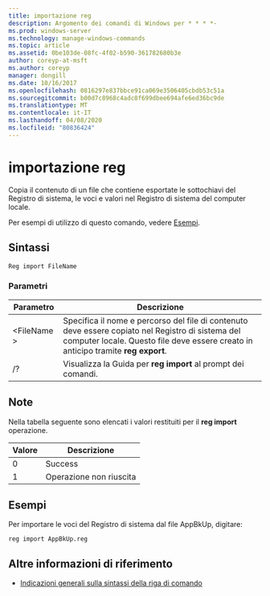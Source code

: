 ```yaml
---
title: importazione reg
description: Argomento dei comandi di Windows per * * * *-
ms.prod: windows-server
ms.technology: manage-windows-commands
ms.topic: article
ms.assetid: 0be103de-08fc-4f02-b590-361782680b3e
author: coreyp-at-msft
ms.author: coreyp
manager: dongill
ms.date: 10/16/2017
ms.openlocfilehash: 0816297e837bbce91ca069e3506405cbdb53c51a
ms.sourcegitcommit: b00d7c8968c4adc8f699dbee694afe6ed36bc9de
ms.translationtype: MT
ms.contentlocale: it-IT
ms.lasthandoff: 04/08/2020
ms.locfileid: "80836424"
---
```

# <a name="reg-import"></a>importazione reg



Copia il contenuto di un file che contiene esportate le sottochiavi del Registro di sistema, le voci e valori nel Registro di sistema del computer locale.

Per esempi di utilizzo di questo comando, vedere [Esempi](#BKMK_examples).

## <a name="syntax"></a>Sintassi

```
Reg import FileName
```

### <a name="parameters"></a>Parametri

|Parametro|Descrizione|
|---------|-----------|
|\<FileName >|Specifica il nome e percorso del file di contenuto deve essere copiato nel Registro di sistema del computer locale. Questo file deve essere creato in anticipo tramite **reg export**.|
|/?|Visualizza la Guida per **reg import** al prompt dei comandi.|

## <a name="remarks"></a>Note

Nella tabella seguente sono elencati i valori restituiti per il **reg import** operazione.

|Valore|Descrizione|
|-----|-----------|
|0|Success|
|1|Operazione non riuscita|

## <a name="examples"></a><a name=BKMK_examples></a>Esempi

Per importare le voci del Registro di sistema dal file AppBkUp, digitare:
```
reg import AppBkUp.reg
```

## <a name="additional-references"></a>Altre informazioni di riferimento

- [Indicazioni generali sulla sintassi della riga di comando](command-line-syntax-key.md)